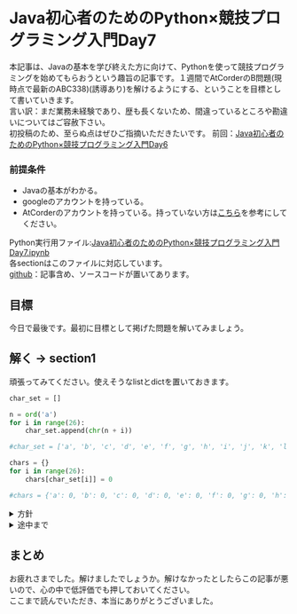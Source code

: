 # Java初心者のためのPython×競技プログラミング入門Day7
本記事は、Javaの基本を学び終えた方に向けて、Pythonを使って競技プログラミングを始めてもらおうという趣旨の記事です。１週間でAtCorderのB問題(現時点で最新のABC338)(誘導あり)を解けるようにする、ということを目標として書いていきます。  
言い訳：まだ業務未経験であり、歴も長くないため、間違っているところや勘違いについてはご容赦下さい。  
初投稿のため、至らぬ点はぜひご指摘いただきたいです。
前回：[Java初心者のためのPython×競技プログラミング入門Day6](#)

### 前提条件
 - Javaの基本がわかる。
 - googleのアカウントを持っている。
 - AtCorderのアカウントを持っている。持っていない方は[こちら](https://info.atcoder.jp/overview/contest/intro)を参考にしてください。

Python実行用ファイル:[Java初心者のためのPython×競技プログラミング入門Day7.ipynb](https://colab.research.google.com/drive/1B0V6aDzuSNyY5slFeNxAakN7ZjpmGidu?usp=sharing)  
各sectionはこのファイルに対応しています。  
[github](https://github.com/maru3460/python_article)：記事含め、ソースコードが置いてあります。  

## 目標
今日で最後です。最初に目標として掲げた問題を解いてみましょう。

## 解く -> section1
頑張ってみてください。使えそうなlistとdictを置いておきます。  
```python
char_set = []

n = ord('a')
for i in range(26):
    char_set.append(chr(n + i))

#char_set = ['a', 'b', 'c', 'd', 'e', 'f', 'g', 'h', 'i', 'j', 'k', 'l', 'm', 'n', 'o', 'p', 'q', 'r', 's', 't', 'u', 'v', 'w', 'x', 'y', 'z']

chars = {}
for i in range(26):
    chars[char_set[i]] = 0

#chars = {'a': 0, 'b': 0, 'c': 0, 'd': 0, 'e': 0, 'f': 0, 'g': 0, 'h': 0, 'i': 0, 'j': 0, 'k': 0, 'l': 0, 'm': 0, 'n': 0, 'o': 0, 'p': 0, 'q': 0, 'r': 0, 's': 0, 't': 0, 'u': 0, 'v': 0, 'w': 0, 'x': 0, 'y': 0, 'z': 0}
```

<details><summary>方針</summary><div>

それぞれの文字の出現回数をcharsに記録する
↓
出現回数が多いものを探す
ちなみに、ランダムで探していった場合、出現回数が同じ時にアルファベット順を比較する必要がありますが、最初からアルファベット順で探していけば、数が大きいときのみ考えればよくなります。
</div></details>

<details><summary>途中まで</summary><div>

```python
#入力を受け取る
s = input()

#char_setとcharsを作っておく
char_set = []
chars = {}

n = ord('a')
for i in range(26):
    char_set.append(chr(n + i))
for i in range(26):
    chars[char_set[i]] = 0

#出現回数を数える
for i in range(len(s)):
    chars[s[i]] += 1
```
</div></details>

## まとめ
お疲れさまでした。解けましたでしょうか。解けなかったとしたらこの記事が悪いので、心の中で低評価でも押しておいてください。  
ここまで読んでいただき、本当にありがとうございました。  
